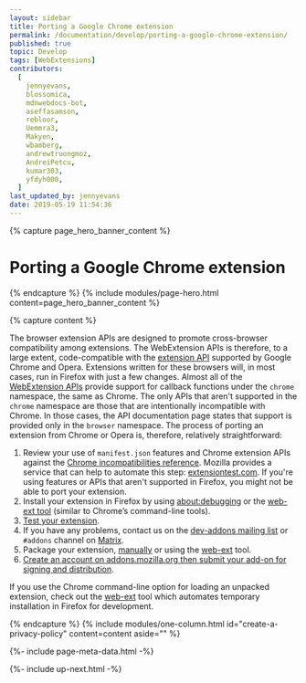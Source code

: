 ```yaml
---
layout: sidebar
title: Porting a Google Chrome extension
permalink: /documentation/develop/porting-a-google-chrome-extension/
published: true
topic: Develop
tags: [WebExtensions]
contributors:
  [
    jennyevans,
    blossomica,
    mdnwebdocs-bot,
    aseffasamson,
    rebloor,
    Uemmra3,
    Makyen,
    wbamberg,
    andrewtruongmoz,
    AndreiPetcu,
    kumar303,
    yfdyh000,
  ]
last_updated_by: jennyevans
date: 2019-05-19 11:54:36
---
```


<!-- Page Hero Banner -->

{% capture page_hero_banner_content %}

# Porting a Google Chrome extension

{% endcapture %}
{% include modules/page-hero.html
	content=page_hero_banner_content
%}

<!-- END: Page Hero Banner -->

<!-- Content with Table of Contents Module -->

{% capture content %}

The browser extension APIs are designed to promote cross-browser compatibility among extensions. The WebExtension APIs is therefore, to a large extent, code-compatible with the [extension API](https://developer.chrome.com/extensions) supported by Google Chrome and Opera. Extensions written for these browsers will, in most cases, run in Firefox with just a few changes. Almost all of the [WebExtension APIs](https://developer.mozilla.org/docs/Mozilla/Add-ons/WebExtensions/API) provide support for callback functions under the `chrome` namespace, the same as Chrome. The only APIs that aren't supported in the `chrome` namespace are those that are intentionally incompatible with Chrome. In those cases, the API documentation page states that support is provided only in the `browser` namespace. The process of porting an extension from Chrome or Opera is, therefore, relatively straightforward:

1. Review your use of `manifest.json` features and Chrome extension APIs against the [Chrome incompatibilities reference](https://developer.mozilla.org/Add-ons/WebExtensions/Chrome_incompatibilities). Mozilla provides a service that can help to automate this step: [extensiontest.com](https://www.extensiontest.com/). If you're using features or APIs that aren't supported in Firefox, you might not be able to port your extension.
2. Install your extension in Firefox by using [about:debugging](https://developer.mozilla.org/docs/Tools/about:debugging) or the [web-ext tool](/documentation/develop/getting-started-with-web-ext#testing-out-an-extension) (similar to Chrome’s command-line tools).
3. [Test your extension](/documentation/develop/debugging).
4. If you have any problems, contact us on the [dev-addons mailing list](https://mail.mozilla.org/listinfo/dev-addons) or `#addons` channel on [Matrix](https://chat.mozilla.org).
5. Package your extension, [manually](/documentation/publish/package-your-extension) or using the [web-ext](/documentation/develop/getting-started-with-web-ext#packaging-your-extension) tool.
6. [Create an account on addons.mozilla.org then submit your add-on for signing and distribution](/documentation/publish/submitting-an-add-on).

If you use the Chrome command-line option for loading an unpacked extension, check out the [web-ext](/documentation/develop/getting-started-with-web-ext/) tool which automates temporary installation in Firefox for development.

{% endcapture %}
{% include modules/one-column.html
  id="create-a-privacy-policy"
  content=content
  aside=""
%}

<!-- END: Single Column Body Module -->

<!-- Meta Data -->

{%- include page-meta-data.html -%}

<!-- END: Meta Data -->

<!-- Up Next -->

{%- include up-next.html -%}

<!-- END: Up Next -->
